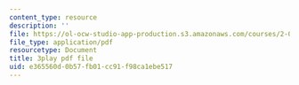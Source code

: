 ```yaml
---
content_type: resource
description: ''
file: https://ol-ocw-studio-app-production.s3.amazonaws.com/courses/2-003sc-engineering-dynamics-fall-2011/e365560d0b57fb01cc91f98ca1ebe517_63sIgMvBuEQ.pdf
file_type: application/pdf
resourcetype: Document
title: 3play pdf file
uid: e365560d-0b57-fb01-cc91-f98ca1ebe517
---
```

